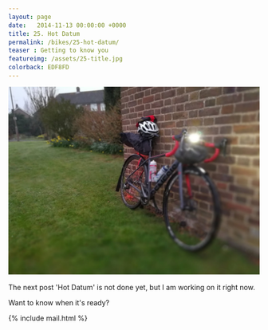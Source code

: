 ```yaml
---
layout: page
date:   2014-11-13 00:00:00 +0000
title: 25. Hot Datum
permalink: /bikes/25-hot-datum/
teaser : Getting to know you
featureimg: /assets/25-title.jpg
colorback: EDF8FD
---
```




<!--<div class="feature-image">
<img src="/assets/19-title.jpg"><br />
<span class="caption"></span></div> -->



<img src="/assets/25-title.jpg" frameborder="0" allowfullscreen><br />




The next post 'Hot Datum' is not done yet, but I am working on it right now.



Want to know when it's ready?

 {% include mail.html %}
